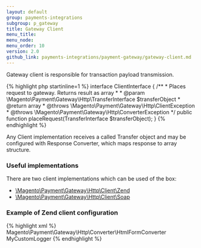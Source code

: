 ```yaml
---
layout: default
group: payments-integrations
subgroup: p_gateway
title: Gateway Client
menu_title: 
menu_node: 
menu_order: 10
version: 2.0
github_link: payments-integrations/payment-gateway/gateway-client.md
---
```


Gateway client is responsible for transaction payload transmission.

{% highlight php startinline=1 %}
interface ClientInterface
{
    /**
     * Places request to gateway. Returns result as array
     *
     * @param \Magento\Payment\Gateway\Http\TransferInterface $transferObject
     * @return array
     * @throws \Magento\Payment\Gateway\Http\ClientException
     * @throws \Magento\Payment\Gateway\Http\ConverterException
     */
    public function placeRequest(TransferInterface $transferObject);
}
{% endhighlight %}

Any Client implementation receives a called Transfer object and may be configured with Response Converter, which maps response to array structure.

### Useful implementations
There are two client implementations which can be used of the box:

* [\Magento\Payment\Gateway\Http\Client\Zend]({{site.mage2000url}}app/code/Magento/Payment/Gateway/Http/Client/Zend.php)
* [\Magento\Payment\Gateway\Http\Client\Soap]({{site.mage2000url}}app/code/Magento/Payment/Gateway/Http/Client/Soap.php)

### Example of Zend client configuration

{% highlight xml %}
<virtualType name="HtmlConverterZendClient" type="Magento\Payment\Gateway\Http\Client\Zend">
    <arguments>
        <argument name="converter" xsi:type="object">Magento\Payment\Gateway\Http\Converter\HtmlFormConverter</argument>
            <argument name="logger" xsi:type="object">MyCustomLogger</argument>
        </arguments>
</virtualType>
{% endhighlight %}

